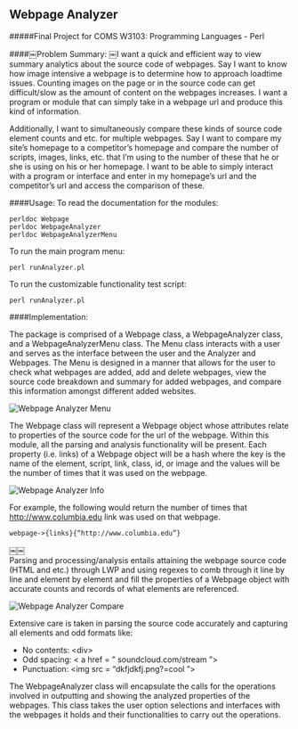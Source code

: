 Webpage Analyzer
------
#####Final Project for COMS W3103: Programming Languages - Perl

####￼Problem Summary:
￼I want a quick and efficient way to view summary analytics about the source code of webpages. Say I want to know how image intensive a webpage is to determine how to approach loadtime issues. Counting images on the page or in the source code can get difficult/slow as the amount of content on the webpages increases. I want a program or module that can simply take in a webpage url and produce this kind of information.

Additionally, I want to simultaneously compare these kinds of source code element counts and etc. for multiple webpages. Say I want to compare my site’s homepage to a competitor’s homepage and compare the number of scripts, images, links, etc. that I’m using to the number of these that he or she is using on his or her homepage. I want to be able to simply interact with a program or interface and enter in my homepage’s url and the competitor’s url and access the comparison of these.

####Usage:
To read the documentation for the modules:

    perldoc Webpage 
    perldoc WebpageAnalyzer 
    perldoc WebpageAnalyzerMenu

To run the main program menu:

    perl runAnalyzer.pl

To run the customizable functionality test script:

    perl runAnalyzer.pl

####Implementation:

The package is comprised of a Webpage class, a WebpageAnalyzer class, and a WebpageAnalyzerMenu class. The Menu class interacts with a user and serves as the interface between the user and the Analyzer and Webpages. The Menu is designed in a manner that allows for the user to check what webpages are added, add and delete webpages, view the source code breakdown and summary for added webpages, and compare this information amongst different added websites.

![Webpage Analyzer Menu](http://s3.amazonaws.com/jamesrwen/app/public/uploads/webpageanalyzermenu_original.png?1390771582 "Webpage Analyzer Menu")

The Webpage class will represent a Webpage object whose attributes relate to properties of the source code for the url of the webpage. Within this module, all the parsing and analysis functionality will be present. Each property (i.e. links) of a Webpage object will be a hash where the key is the name of the element, script, link, class, id, or image and the values will be the number of times that it was used on the webpage. 

![Webpage Analyzer Info](http://s3.amazonaws.com/jamesrwen/app/public/uploads/webpageanalyzerinfo_original.png?1390771564 "Webpage Analyzer Info")

For example, the following would return the number of times that http://www.columbia.edu link was used on that webpage. 

    webpage->{links}{“http://www.columbia.edu”} 

￼￼<br/>
Parsing and processing/analysis entails attaining the webpage source code (HTML and etc.) through LWP and using regexes to comb through it line by line and element by element and fill the properties of a Webpage object with accurate counts and records of what elements are referenced. 

![Webpage Analyzer Compare](http://s3.amazonaws.com/jamesrwen/app/public/uploads/webpageanalyzercompare_original.png?1390771548 "Webpage Analyzer Compare")

Extensive care is taken in parsing the source code accurately and capturing all elements and odd formats like:
- No contents: \<div>
- Odd spacing: \< a href = ” soundcloud.com/stream ”>
- Punctuation: \<img src = “dkfjdkfj.png?=cool ”>

The WebpageAnalyzer class will encapsulate the calls for the operations involved in outputting and showing the analyzed properties of the webpages. This class takes the user option selections and interfaces with the webpages it holds and their functionalities to carry out the operations.